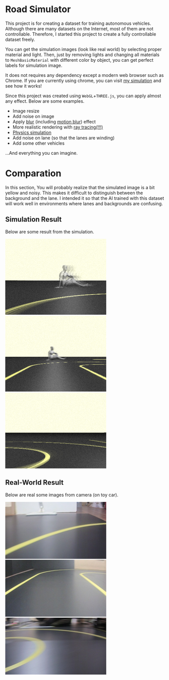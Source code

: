 # Road Simulator

This project is for creating a dataset for training autonomous vehicles. Although there are many datasets on the Internet, most of them are not controllable. Therefore, I started this project to create a fully controllable dataset freely.

You can get the simulation images (look like real world) by selecting proper material and light. Then, just by removing lights and changing all materials to `MeshBasicMaterial` with different color by object, you can get perfect labels for simulation image.

It does not requires any dependency except a modern web browser such as Chrome. If you are currently using chrome, you can visit [my simulation](https://unknownpgr.github.io/road-simulator/index.html) and see how it works!

Since this project was created using `WebGL`+`THREE.js`, you can apply almost any effect. Below are some examples.

- Image resize
- Add noise on image
- Apply [blur](https://stackoverflow.com/questions/15354117/three-js-blur-the-frame-buffer) (including [motion blur](https://codepen.io/tjezidzic/pen/LMppKp)) effect
- More realistic rendering with [ray tracing(!!!)](http://madebyevan.com/webgl-path-tracing/)
- [Physics simulation](https://chandlerprall.github.io/Physijs/)
- Add noise on lane (so that the lanes are winding)
- Add some other vehicles

...And everything you can imagine.

# Comparation

In this section, You will probably realize that the simulated image is a bit yellow and noisy. This makes it difficult to distinguish between the background and the lane. I intended it so that the AI trained with this dataset will work well in environments where lanes and backgrounds are confusing.

## Simulation Result

Below are some result from the simulation.

![](imgs/sim/sim1.png)
![](imgs/sim/sim2.png)
![](imgs/sim/sim3.png)

## Real-World Result

Below are real some images from camera (on toy car).

![screenshot-255](imgs/real/screenshot-255.jpg)
![screenshot-20](imgs/real/screenshot-20.jpg)
![screenshot-140](imgs/real/screenshot-140.jpg)
